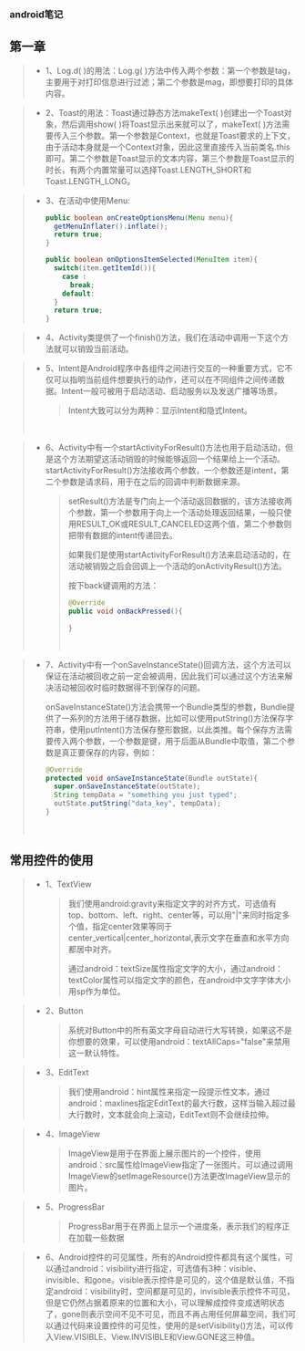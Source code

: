 



### android笔记

## 第一章

> * 1、Log.d( )的用法：Log.g( )方法中传入两个参数：第一个参数是tag，主要用于对打印信息进行过滤；第二个参数是mag，即想要打印的具体内容。

> * 2、Toast的用法：Toast通过静态方法makeText( )创建出一个Toast对象，然后调用show( )将Toast显示出来就可以了，makeText( )方法需要传入三个参数。第一个参数是Context，也就是Toast要求的上下文，由于活动本身就是一个Context对象，因此这里直接传入当前类名.this即可。第二个参数是Toast显示的文本内容，第三个参数是Toast显示的时长，有两个内置常量可以选择Toast.LENGTH_SHORT和Toast.LENGTH_LONG。

> * 3、在活动中使用Menu:    
>
>   ```java
>   public boolean onCreateOptionsMenu(Menu menu){
>     getMenuInflater().inflate();
>     return true;
>   }
>   ```
>
>   ```java
>   public boolean onOptionsItemSelected(MenuItem item){
>     switch(item.getItemId()){
>       case :
>         break;
>       default:
>     }
>     return true; 
>   }
>   ```

> * 4、Activity类提供了一个finish()方法，我们在活动中调用一下这个方法就可以销毁当前活动。

> * 5、Intent是Android程序中各组件之间进行交互的一种重要方式，它不仅可以指明当前组件想要执行的动作，还可以在不同组件之间传递数据。Intent一般可被用于启动活动、启动服务以及发送广播等场景。
>
>   > Intent大致可以分为两种：显示Intent和隐式Intent。
>
>   ​

> * 6、Activity中有一个startActivityForResult()方法也用于启动活动，但是这个方法期望这活动销毁的时候能够返回一个结果给上一个活动。startActivityForResult()方法接收两个参数，一个参数还是intent，第二个参数是请求码，用于在之后的回调中判断数据来源。
>
>   > setResult()方法是专门向上一个活动返回数据的，该方法接收两个参数，第一个参数用于向上一个活动处理返回结果，一般只使用RESULT_OK或RESULT_CANCELED这两个值，第二个参数则把带有数据的intent传递回去。
>   >
>   > 如果我们是使用startActivityForResult()方法来启动活动的，在活动被销毁之后会回调上一个活动的onActivityResult()方法。
>   >
>   > 按下back键调用的方法：
>   >
>   > ```java
>   > @Override
>   > public void onBackPressed(){
>   >   
>   > }
>   > ```
>   >
>   > ​

> * 7、Activity中有一个onSaveInstanceState()回调方法，这个方法可以保证在活动被回收之前一定会被调用，因此我们可以通过这个方法来解决活动被回收时临时数据得不到保存的问题。
>
>   onSaveInstanceState()方法会携带一个Bundle类型的参数，Bundle提供了一系列的方法用于储存数据，比如可以使用putString()方法保存字符串，使用putIntent()方法保存整形数据，以此类推。每个保存方法需要传入两个参数，一个参数是键，用于后面从Bundle中取值，第二个参数是真正要保存的内容，例如：
>
>   ```java
>   @Override
>   protected void onSaveInstanceState(Bundle outState){
>     super.onSaveInstanceState(outState);
>     String tempData = "something you just typed";
>     outState.putString("data_key", tempData);
>   }
>   ```
>
>   ​

## 常用控件的使用

> * 1、TextView
>
>   > 我们使用android:gravity来指定文字的对齐方式，可选值有top、bottom、left、right、center等，可以用"\|"来同时指定多个值，指定center效果等同于center_vertical|center_horizontal,表示文字在垂直和水平方向都居中对齐。
>   >
>   > 通过android：textSize属性指定文字的大小，通过android：textColor属性可以指定文字的颜色，在android中文字字体大小用sp作为单位。

> * 2、Button
>
>   > 系统对Button中的所有英文字母自动进行大写转换，如果这不是你想要的效果，可以使用android：textAllCaps="false"来禁用这一默认特性。

> * 3、EditText
>
>   > 我们使用android：hint属性来指定一段提示性文本，通过android：maxlines指定EditText的最大行数，这样当输入超过最大行数时，文本就会向上滚动，EditText则不会继续拉伸。

> * 4、ImageView
>
>   > ImageView是用于在界面上展示图片的一个控件，使用android：src属性给ImageView指定了一张图片。可以通过调用ImageView的setImageResource()方法更改ImageView显示的图片。

> * 5、ProgressBar
>
>   > ProgressBar用于在界面上显示一个进度条，表示我们的程序正在加载一些数据

> * 6、Android控件的可见属性，所有的Android控件都具有这个属性，可以通过android：visibility进行指定，可选值有3种：visible、invisible、和gone。visible表示控件是可见的，这个值是默认值，不指定android：visibility时，空间都是可见的，invisible表示控件不可见，但是它仍然占据着原来的位置和大小，可以理解成控件变成透明状态了，gone则表示空间不见不可见，而且不再占用任何屏幕空间，我们可以通过代码来设置控件的可见性，使用的是setVisibility()方法，可以传入View.VISIBLE、View.INVISIBLE和View.GONE这三种值。